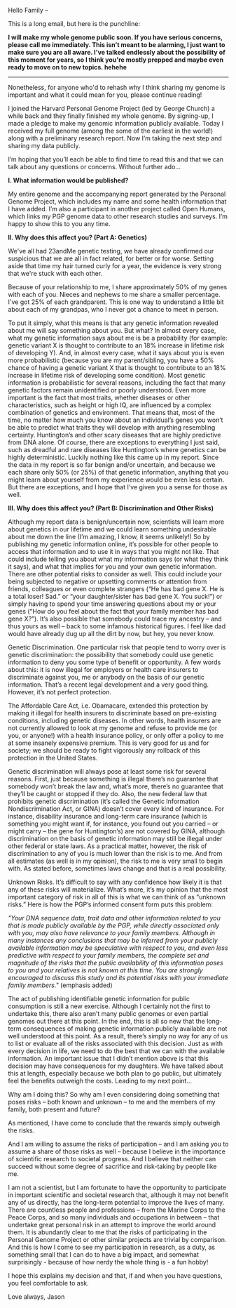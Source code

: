 
Hello Family –

This is a long email, but here is the punchline:

**I will make my whole genome public soon. If you have serious concerns, please call me immediately. This isn’t meant to be alarming, I just want to make sure you are all aware. I've talked endlessly about the possibility of this moment for years, so I think you're mostly prepped and maybe even ready to move on to new topics. hehehe**

---

Nonetheless, for anyone who'd to rehash why I think sharing my genome is important and what it could mean for you, please continue reading!

I joined the Harvard Personal Genome Project (led by George Church) a while back and they finally finished my whole genome. By signing-up, I made a pledge to make my genomic information publicly available. Today I received my full genome (among the some of the earliest in the world!) along with a preliminary research report. Now I’m taking the next step and sharing my data publicly. 

I’m hoping that you’ll each be able to find time to read this and that we can talk about any questions or concerns. Without further ado…

**I. What information would be published?**

My entire genome and the accompanying report generated by the Personal Genome Project, which includes my name and some health information that I have added. I’m also a participant in another project called Open Humans, which links my PGP genome data to other research studies and surveys. I’m happy to show this to you any time.

**II. Why does this affect you? (Part A: Genetics)**

We've all had 23andMe genetic testing, we have already confirmed our suspicious that we are all in fact related, for better or for worse. Setting aside that time my hair turned curly for a year, the evidence is very strong that we're stuck with each other. 

Because of your relationship to me, I share approximately 50% of my genes with each of you. Nieces and nephews to me share a smaller percentage. I've got 25% of each grandparent. This is one way to understand a little bit about each of my grandpas, who I never got a chance to meet in person. 

To put it simply, what this means is that any genetic information revealed about me will say something about you. But what? In almost every case, what my genetic information says about me is be a probability (for example: genetic variant X is thought to contribute to an 18% increase in lifetime risk of developing Y). And, in almost every case, what it says about you is even more probabilistic (because you are my parent/sibling, you have a 50% chance of having a genetic variant X that is thought to contribute to an 18% increase in lifetime risk of developing some condition). Most genetic information is probabilistic for several reasons, including the fact that many genetic factors remain unidentified or poorly understood. Even more important is the fact that most traits, whether diseases or other characteristics, such as height or high IQ, are influenced by a complex combination of genetics and environment. That means that, most of the time, no matter how much you know about an individual’s genes you won’t be able to predict what traits they will develop with anything resembling certainty. Huntington’s and other scary diseases that are highly predictive from DNA alone. Of course, there are exceptions to everything I just said, such as dreadful and rare diseases like Huntington’s where genetics can be highly deterministic. Luckily nothing like this came up in my report. Since the data in my report is so far benign and/or uncertain, and because we each share only 50% (or 25%) of that genetic information, anything that you might learn about yourself from my experience would be even less certain. But there are exceptions, and I hope that I’ve given you a sense for those as well.

**III. Why does this affect you? (Part B: Discrimination and Other Risks)**

Although my report data is benign/uncertain now, scientists will learn more about genetics in our lifetime and we could learn something undesirable about me down the line (I’m amazing, I know, it seems unlikely!) So by publishing my genetic information online, it’s possible for other people to access that information and to use it in ways that you might not like. That could include telling you about what my information says (or what they think it says), and what that implies for you and your own genetic information. There are other potential risks to consider as well. This could include your being subjected to negative or upsetting comments or attention from friends, colleagues or even complete strangers (“He has bad gene X. He is a total loser! Sad.” or “your daughter/sister has bad gene X. You suck!”) or simply having to spend your time answering questions about my or your genes (“How do you feel about the fact that your family member has bad gene X?”). It’s also possible that somebody could trace my ancestry – and thus yours as well – back to some infamous historical figures. I feel like dad would have already dug up all the dirt by now, but hey, you never know. 

Genetic Discrimination. One particular risk that people tend to worry over is genetic discrimination: the possibility that somebody could use genetic information to deny you some type of benefit or opportunity. A few words about this: it is now illegal for employers or health care insurers to discriminate against you, me or anybody on the basis of our genetic information. That’s a recent legal development and a very good thing. However, it’s not perfect protection. 

The Affordable Care Act, i.e. Obamacare, extended this protection by making it illegal for health insurers to discriminate based on pre-existing conditions, including genetic diseases. In other words, health insurers are not currently allowed to look at my genome and refuse to provide me (or you, or anyone!) with a health insurance policy, or only offer a policy to me at some insanely expensive premium. This is very good for us and for society; we should be ready to fight vigorously any rollback of this protection in the United States. 

Genetic discrimination will always pose at least some risk for several reasons. First, just because something is illegal there’s no guarantee that somebody won’t break the law and, what’s more, there’s no guarantee that they’ll be caught or stopped if they do. Also, the new federal law that prohibits genetic discrimination (it’s called the Genetic Information Nondiscrimination Act, or GINA) doesn’t cover every kind of insurance. For instance, disability insurance and long-term care insurance (which is something you might want if, for instance, you found out you carried – or might carry – the gene for Huntington’s) are not covered by GINA, although discrimination on the basis of genetic information may still be illegal under other federal or state laws. As a practical matter, however, the risk of discrimination to any of you is much lower than the risk is to me. And from all estimates (as well is in my opinion), the risk to me is very small to begin with. As stated before, sometimes laws change and that is a real possibility. 

Unknown Risks. It’s difficult to say with any confidence how likely it is that any of these risks will materialize. What’s more, it’s my opinion that the most important category of risk in all of this is what we can think of as “unknown risks.” Here is how the PGP’s informed consent form puts this problem: 

_"Your DNA sequence data, trait data and other information related to you that is made publicly available by the PGP, while directly associated only with you, may also have relevance to your family members. Although in many instances any conclusions that may be inferred from your publicly available information may be speculative with respect to you, and even less predictive with respect to your family members, the complete set and magnitude of the risks that the public availability of this information poses to you and your relatives is not known at this time. You are strongly encouraged to discuss this study and its potential risks with your immediate family members."_ (emphasis added)

The act of publishing identifiable genetic information for public consumption is still a new exercise. Although I certainly not the first to undertake this, there also aren’t many public genomes or even partial genomes out there at this point. In the end, this is all so new that the long-term consequences of making genetic information publicly available are not well understood at this point. As a result, there’s simply no way for any of us to list or evaluate all of the risks associated with this decision. Just as with every decision in life, we need to do the best that we can with the available information. An important issue that I didn’t mention above is that this decision may have consequences for my daughters. We have talked about this at length, especially because we both plan to go public, but ultimately feel the benefits outweigh the costs. Leading to my next point...

Why am I doing this? So why am I even considering doing something that poses risks – both known and unknown – to me and the members of my family, both present and future?

As mentioned, I have come to conclude that the rewards simply outweigh the risks.

And I am willing to assume the risks of participation – and I am asking you to assume a share of those risks as well – because I believe in the importance of scientific research to societal progress. And I believe that neither can succeed without some degree of sacrifice and risk-taking by people like me. 

I am not a scientist, but I am fortunate to have the opportunity to participate in important scientific and societal research that, although it may not benefit any of us directly, has the long-term potential to improve the lives of many. There are countless people and professions – from the Marine Corps to the Peace Corps, and so many individuals and occupations in between – that undertake great personal risk in an attempt to improve the world around them. It is abundantly clear to me that the risks of participating in the Personal Genome Project or other similar projects are trivial by comparison. And this is how I come to see my participation in research, as a duty, as something small that I can do to have a big impact, and somewhat surprisingly - because of how nerdy the whole thing is - a fun hobby! 

I hope this explains my decision and that, if and when you have questions, you feel comfortable to ask. 

Love always, 
Jason
